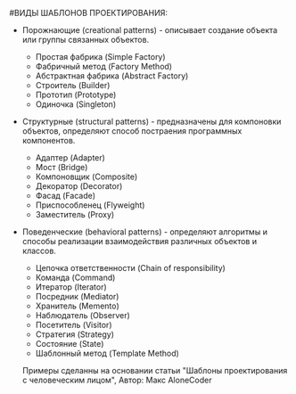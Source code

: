 #ВИДЫ ШАБЛОНОВ ПРОЕКТИРОВАНИЯ:

* Порожнающие (creational patterns) - описывает создание объекта или группы
  связанных объектов.

    - Простая фабрика (Simple Factory)
    - Фабричный метод (Factory Method)
    - Абстрактная фабрика (Abstract Factory)
    - Строитель (Builder)
    - Прототип (Prototype)
    - Одиночка (Singleton)

* Структурные (structural patterns) - предназначены для компоновки объектов,
  определяют способ постраения программных компонентов.

    - Адаптер (Adapter)
    - Мост (Bridge)
    - Компоновщик (Composite)
    - Декоратор (Decorator)
    - Фасад (Facade)
    - Приспособленец (Flyweight)
    - Заместитель (Proxy)

* Поведенческие (behavioral patterns) - определяют алгоритмы и способы 
  реализации взаимодействия различных объектов и классов.

    - Цепочка ответственности (Chain of responsibility)
    - Команда (Command)
    - Итератор (Iterator)
    - Посредник (Mediator)
    - Хранитель (Memento)
    - Наблюдатель (Observer)
    - Посетитель (Visitor)
    - Стратегия (Strategy)
    - Состояние (State)
    - Шаблонный метод (Template Method)

    Примеры сделанны на основании статьи "Шаблоны проектирования с человеческим лицом", Автор: Макс AloneCoder